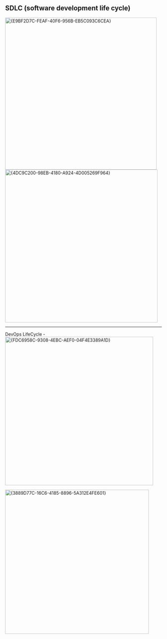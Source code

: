 ## SDLC (software development life cycle)
<img width="487" alt="{E9BF2D7C-FEAF-40F6-956B-EB5C093C6CEA}" src="https://github.com/user-attachments/assets/32e51689-713e-476f-8072-1a014709ae1f">

<img width="490" alt="{4DC9C200-98EB-4180-A924-4D005269F964}" src="https://github.com/user-attachments/assets/298a490b-8b9f-4a3f-ac38-4fb099690f31">

---
DevOps LifeCycle -
<img width="476" alt="{FDC6958C-9308-4EBC-AEF0-04F4E3389A1D}" src="https://github.com/user-attachments/assets/0fb9f98d-c311-4ff4-960f-fe5d33614a9a">

<img width="462" alt="{3889D77C-16C6-4185-8896-5A312E4FE601}" src="https://github.com/user-attachments/assets/bfa89ef2-4762-4bce-85bc-ed093140002b">





